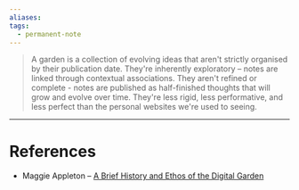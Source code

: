 ```yaml
---
aliases: 
tags:
  - permanent-note
---
```

>A garden is a collection of evolving ideas that aren't strictly organised by their publication date. They're inherently exploratory – notes are linked through contextual associations. They aren't refined or complete - notes are published as half-finished thoughts that will grow and evolve over time. They're less rigid, less performative, and less perfect than the personal websites we're used to seeing.

---
# References

- Maggie Appleton – [A Brief History and Ethos of the Digital Garden](https://maggieappleton.com/garden-history)
